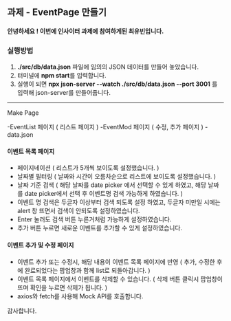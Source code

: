 ## 과제 - EventPage 만들기

#### 안녕하세요 ! 이번에 인사이터 과제에 참여하게된 최유빈입니다.



### 실행방법

1. **./src/db/data.json** 파일에 임의의 JSON 데이터를 만들어 놓았습니다.
2. 터미널에 **npm start**를 입력합니다.
3. 실행이 되면 **npx json-server --watch ./src/db/data.json --port 3001** 를 입력해 json-server를 만들어줍니다.

----------

Make Page

-EventList 페이지 ( 리스트 페이지 )
-EventMod 페이지 ( 수정, 추가 페이지 )
-data.json


#### 이벤트 목록 페이지

- 페이지네이션
  ( 리스트가 5개씩 보이도록 설정했습니다. )
- 날짜별 필터링
  ( 날짜와 시간이 오름차순으로 리스트에 보이도록 설정했습니다. )
- 날짜 기준 검색
  ( 해당 날짜를 date picker 에서 선택할 수 있게 하였고, 해당 날짜를 date picker에서 선택 후 이벤트명 검색 가능하게 하였습니다. )
- 이벤트 명 검색은 두글자 이상부터 검색 되도록 설정 하였고, 두글자 미만일 시에는 alert 창 뜨면서 검색이 안되도록 설정하였습니다.
- Enter 눌러도 검색 버튼 누른거처럼 가능하게 설정하였습니다.
- 추가 버튼 누르면 새로운 이벤트를 추가할 수 있게 설정하였습니다.


#### 이벤트 추가 및 수정 페이지


- 이벤트 추가 또는 수정시, 해당 내용이 이벤트 목록 페이지에 반영
( 추가, 수정한 후에 완료되었다는 팝업창과 함께 list로 되돌아갑니다. )
- 이벤트 목록 페이지에서 이벤트를 삭제할 수 있습니다.
( 삭제 버튼 클릭시 팝업창이 뜨며 확인을 누르면 삭제가 됩니다. )
- axios와 fetch를 사용해 Mock API를 호출합니다.



감사합니다.
